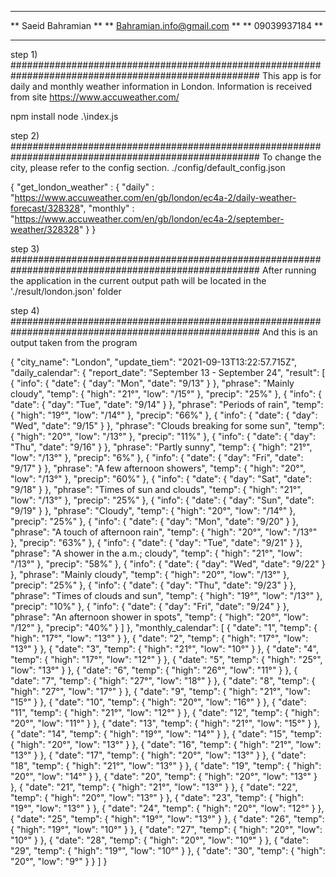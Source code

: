 *************************************************************************************************************
** Saeid Bahramian                                                                                         **
** Bahramian.info@gmail.com                                                                                **
** 09039937184                                                                                             **
*************************************************************************************************************

step 1) #####################################################################################################
This app is for daily and monthly weather information in London.
Information is received from site https://www.accuweather.com/

npm install
node .\index.js

step 2) #####################################################################################################
To change the city, please refer to the config section.
./config/default_config.json

{
    "get_london_weather" : {
        "daily" : "https://www.accuweather.com/en/gb/london/ec4a-2/daily-weather-forecast/328328",
        "monthly" : "https://www.accuweather.com/en/gb/london/ec4a-2/september-weather/328328"
    }
}

step 3) #####################################################################################################
After running the application in the current output path will be located in the './result/london.json' folder

step 4) #####################################################################################################
And this is an output taken from the program

{
    "city_name": "London",
    "update_tiem": "2021-09-13T13:22:57.715Z",
    "daily_calendar": {
      "report_date": "September 13 - September 24",
      "result": [
        {
          "info": {
            "date": {
              "day": "Mon",
              "date": "9/13"
            }
          },
          "phrase": "Mainly cloudy",
          "temp": {
            "high": "21°",
            "low": "/15°"
          },
          "precip": "25%"
        },
        {
          "info": {
            "date": {
              "day": "Tue",
              "date": "9/14"
            }
          },
          "phrase": "Periods of rain",
          "temp": {
            "high": "19°",
            "low": "/14°"
          },
          "precip": "66%"
        },
        {
          "info": {
            "date": {
              "day": "Wed",
              "date": "9/15"
            }
          },
          "phrase": "Clouds breaking for some sun",
          "temp": {
            "high": "20°",
            "low": "/13°"
          },
          "precip": "11%"
        },
        {
          "info": {
            "date": {
              "day": "Thu",
              "date": "9/16"
            }
          },
          "phrase": "Partly sunny",
          "temp": {
            "high": "21°",
            "low": "/13°"
          },
          "precip": "6%"
        },
        {
          "info": {
            "date": {
              "day": "Fri",
              "date": "9/17"
            }
          },
          "phrase": "A few afternoon showers",
          "temp": {
            "high": "20°",
            "low": "/13°"
          },
          "precip": "60%"
        },
        {
          "info": {
            "date": {
              "day": "Sat",
              "date": "9/18"
            }
          },
          "phrase": "Times of sun and clouds",
          "temp": {
            "high": "21°",
            "low": "/13°"
          },
          "precip": "25%"
        },
        {
          "info": {
            "date": {
              "day": "Sun",
              "date": "9/19"
            }
          },
          "phrase": "Cloudy",
          "temp": {
            "high": "20°",
            "low": "/14°"
          },
          "precip": "25%"
        },
        {
          "info": {
            "date": {
              "day": "Mon",
              "date": "9/20"
            }
          },
          "phrase": "A touch of afternoon rain",
          "temp": {
            "high": "20°",
            "low": "/13°"
          },
          "precip": "63%"
        },
        {
          "info": {
            "date": {
              "day": "Tue",
              "date": "9/21"
            }
          },
          "phrase": "A shower in the a.m.; cloudy",
          "temp": {
            "high": "21°",
            "low": "/13°"
          },
          "precip": "58%"
        },
        {
          "info": {
            "date": {
              "day": "Wed",
              "date": "9/22"
            }
          },
          "phrase": "Mainly cloudy",
          "temp": {
            "high": "20°",
            "low": "/13°"
          },
          "precip": "25%"
        },
        {
          "info": {
            "date": {
              "day": "Thu",
              "date": "9/23"
            }
          },
          "phrase": "Times of clouds and sun",
          "temp": {
            "high": "19°",
            "low": "/13°"
          },
          "precip": "10%"
        },
        {
          "info": {
            "date": {
              "day": "Fri",
              "date": "9/24"
            }
          },
          "phrase": "An afternoon shower in spots",
          "temp": {
            "high": "20°",
            "low": "/12°"
          },
          "precip": "40%"
        }
      ]
    },
    "monthly_calendar": [
      {
        "date": "1",
        "temp": {
          "high": "17°",
          "low": "13°"
        }
      },
      {
        "date": "2",
        "temp": {
          "high": "17°",
          "low": "13°"
        }
      },
      {
        "date": "3",
        "temp": {
          "high": "21°",
          "low": "10°"
        }
      },
      {
        "date": "4",
        "temp": {
          "high": "17°",
          "low": "12°"
        }
      },
      {
        "date": "5",
        "temp": {
          "high": "25°",
          "low": "13°"
        }
      },
      {
        "date": "6",
        "temp": {
          "high": "26°",
          "low": "11°"
        }
      },
      {
        "date": "7",
        "temp": {
          "high": "27°",
          "low": "18°"
        }
      },
      {
        "date": "8",
        "temp": {
          "high": "27°",
          "low": "17°"
        }
      },
      {
        "date": "9",
        "temp": {
          "high": "21°",
          "low": "15°"
        }
      },
      {
        "date": "10",
        "temp": {
          "high": "20°",
          "low": "16°"
        }
      },
      {
        "date": "11",
        "temp": {
          "high": "21°",
          "low": "12°"
        }
      },
      {
        "date": "12",
        "temp": {
          "high": "20°",
          "low": "11°"
        }
      },
      {
        "date": "13",
        "temp": {
          "high": "21°",
          "low": "15°"
        }
      },
      {
        "date": "14",
        "temp": {
          "high": "19°",
          "low": "14°"
        }
      },
      {
        "date": "15",
        "temp": {
          "high": "20°",
          "low": "13°"
        }
      },
      {
        "date": "16",
        "temp": {
          "high": "21°",
          "low": "13°"
        }
      },
      {
        "date": "17",
        "temp": {
          "high": "20°",
          "low": "13°"
        }
      },
      {
        "date": "18",
        "temp": {
          "high": "21°",
          "low": "13°"
        }
      },
      {
        "date": "19",
        "temp": {
          "high": "20°",
          "low": "14°"
        }
      },
      {
        "date": "20",
        "temp": {
          "high": "20°",
          "low": "13°"
        }
      },
      {
        "date": "21",
        "temp": {
          "high": "21°",
          "low": "13°"
        }
      },
      {
        "date": "22",
        "temp": {
          "high": "20°",
          "low": "13°"
        }
      },
      {
        "date": "23",
        "temp": {
          "high": "19°",
          "low": "13°"
        }
      },
      {
        "date": "24",
        "temp": {
          "high": "20°",
          "low": "12°"
        }
      },
      {
        "date": "25",
        "temp": {
          "high": "19°",
          "low": "13°"
        }
      },
      {
        "date": "26",
        "temp": {
          "high": "19°",
          "low": "10°"
        }
      },
      {
        "date": "27",
        "temp": {
          "high": "20°",
          "low": "10°"
        }
      },
      {
        "date": "28",
        "temp": {
          "high": "20°",
          "low": "10°"
        }
      },
      {
        "date": "29",
        "temp": {
          "high": "19°",
          "low": "10°"
        }
      },
      {
        "date": "30",
        "temp": {
          "high": "20°",
          "low": "9°"
        }
      }
    ]
  }